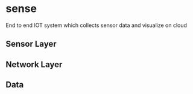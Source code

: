 # sense
End to end IOT system which collects sensor data and visualize on cloud

## Sensor Layer


## Network Layer


## Data 